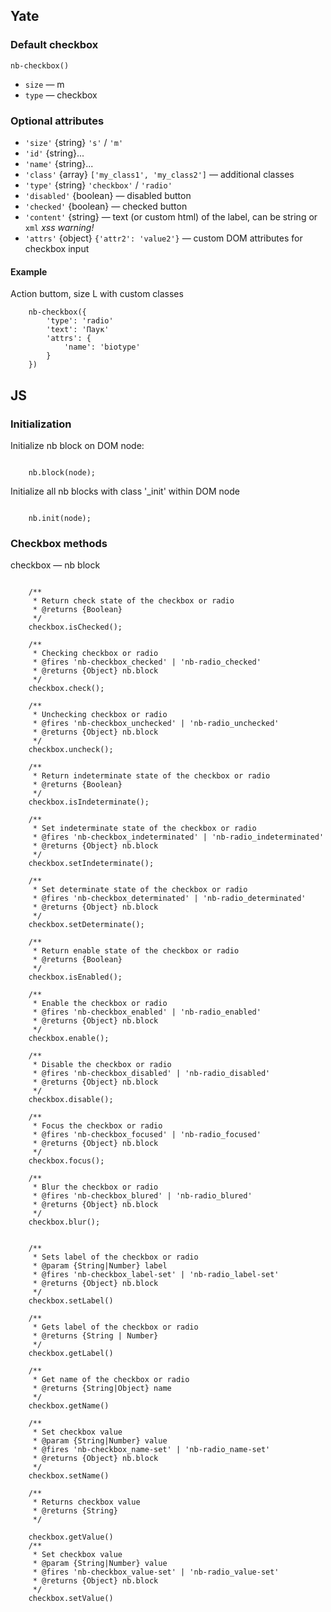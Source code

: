 ## Yate
### Default checkbox

    nb-checkbox()

* `size` — m
* `type` — checkbox

### Optional attributes

* `'size'` {string} `'s'` / `'m'`
* `'id'` {string}...
* `'name'` {string}...
* `'class'` {array} `['my_class1', 'my_class2']` — additional classes
* `'type'` {string} `'checkbox'` / `'radio'`
* `'disabled'` {boolean} — disabled button
* `'checked'` {boolean} — checked button
* `'content'` {string} — text (or custom html) of the label, can be string or `xml` _xss warning!_
* `'attrs'` {object} `{'attr2': 'value2'}` — custom DOM attributes for checkbox input


#### Example

Action buttom, size L with custom classes

```
    nb-checkbox({
        'type': 'radio'
        'text': 'Паук'
        'attrs': {
            'name': 'biotype'
        }
    })

```
## JS

### Initialization

Initialize nb block on DOM node:
```

    nb.block(node);

```

Initialize all nb blocks with class '_init' within DOM node

```

    nb.init(node);

```

### Checkbox methods

checkbox — nb block

```

    /**
     * Return check state of the checkbox or radio
     * @returns {Boolean}
     */
    checkbox.isChecked();

    /**
     * Checking checkbox or radio
     * @fires 'nb-checkbox_checked' | 'nb-radio_checked'
     * @returns {Object} nb.block
     */
    checkbox.check();

    /**
     * Unchecking checkbox or radio
     * @fires 'nb-checkbox_unchecked' | 'nb-radio_unchecked'
     * @returns {Object} nb.block
     */
    checkbox.uncheck();

    /**
     * Return indeterminate state of the checkbox or radio
     * @returns {Boolean}
     */
    checkbox.isIndeterminate();

    /**
     * Set indeterminate state of the checkbox or radio
     * @fires 'nb-checkbox_indeterminated' | 'nb-radio_indeterminated'
     * @returns {Object} nb.block
     */
    checkbox.setIndeterminate();

    /**
     * Set determinate state of the checkbox or radio
     * @fires 'nb-checkbox_determinated' | 'nb-radio_determinated'
     * @returns {Object} nb.block
     */
    checkbox.setDeterminate();

    /**
     * Return enable state of the checkbox or radio
     * @returns {Boolean}
     */
    checkbox.isEnabled();

    /**
     * Enable the checkbox or radio
     * @fires 'nb-checkbox_enabled' | 'nb-radio_enabled'
     * @returns {Object} nb.block
     */
    checkbox.enable();

    /**
     * Disable the checkbox or radio
     * @fires 'nb-checkbox_disabled' | 'nb-radio_disabled'
     * @returns {Object} nb.block
     */
    checkbox.disable();

    /**
     * Focus the checkbox or radio
     * @fires 'nb-checkbox_focused' | 'nb-radio_focused'
     * @returns {Object} nb.block
     */
    checkbox.focus();

    /**
     * Blur the checkbox or radio
     * @fires 'nb-checkbox_blured' | 'nb-radio_blured'
     * @returns {Object} nb.block
     */
    checkbox.blur();


    /**
     * Sets label of the checkbox or radio
     * @param {String|Number} label
     * @fires 'nb-checkbox_label-set' | 'nb-radio_label-set'
     * @returns {Object} nb.block
     */
    checkbox.setLabel()

    /**
     * Gets label of the checkbox or radio
     * @returns {String | Number}
     */
    checkbox.getLabel()

    /**
     * Get name of the checkbox or radio
     * @returns {String|Object} name
     */
    checkbox.getName()

    /**
     * Set checkbox value
     * @param {String|Number} value
     * @fires 'nb-checkbox_name-set' | 'nb-radio_name-set'
     * @returns {Object} nb.block
     */
    checkbox.setName()

    /**
     * Returns checkbox value
     * @returns {String}
     */

    checkbox.getValue()
    /**
     * Set checkbox value
     * @param {String|Number} value
     * @fires 'nb-checkbox_value-set' | 'nb-radio_value-set'
     * @returns {Object} nb.block
     */
    checkbox.setValue()

```



